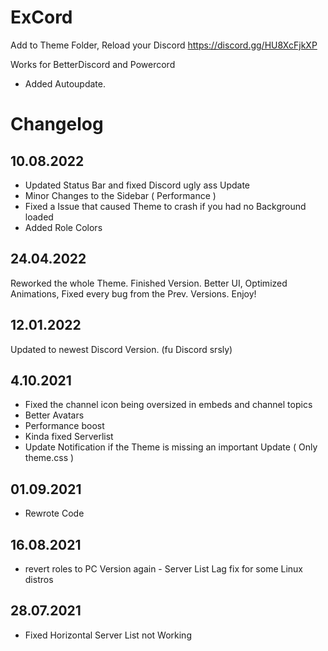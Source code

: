 # ExCord
Add to Theme Folder, Reload your Discord
https://discord.gg/HU8XcFjkXP


Works for BetterDiscord and Powercord

- Added Autoupdate. 

# Changelog
##  10.08.2022

- Updated Status Bar and fixed Discord ugly ass Update 
- Minor Changes to the Sidebar ( Performance )
- Fixed a Issue that caused Theme to crash if you had no Background loaded 
- Added Role Colors

##  24.04.2022

Reworked the whole Theme. Finished Version.
Better UI, Optimized Animations, Fixed every bug from the Prev. Versions.
Enjoy!

##  12.01.2022

Updated to newest Discord Version. (fu Discord srsly)


##  4.10.2021

- Fixed the channel icon being oversized in embeds and channel topics
- Better Avatars
- Performance boost
- Kinda fixed Serverlist
- Update Notification if the Theme is missing an important Update ( Only theme.css )

## 01.09.2021 
 - Rewrote Code

## 16.08.2021 
 - revert roles to PC Version again - Server List Lag fix for some Linux distros

## 28.07.2021 

 - Fixed Horizontal Server List not Working




